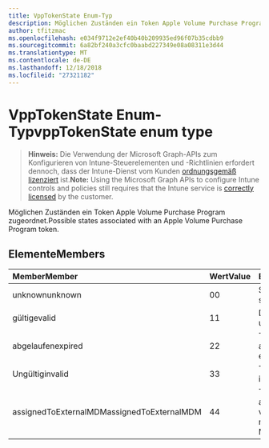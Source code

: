 ```yaml
---
title: VppTokenState Enum-Typ
description: Möglichen Zuständen ein Token Apple Volume Purchase Program zugeordnet.
author: tfitzmac
ms.openlocfilehash: e034f9712e2ef40b40b209935ed96f07b35cdbb9
ms.sourcegitcommit: 6a82bf240a3cfc0baabd227349e08a08311e3d44
ms.translationtype: MT
ms.contentlocale: de-DE
ms.lasthandoff: 12/18/2018
ms.locfileid: "27321182"
---
```

# <a name="vpptokenstate-enum-type"></a><span data-ttu-id="4665e-103">VppTokenState Enum-Typ</span><span class="sxs-lookup"><span data-stu-id="4665e-103">vppTokenState enum type</span></span>

> <span data-ttu-id="4665e-104">**Hinweis:** Die Verwendung der Microsoft Graph-APIs zum Konfigurieren von Intune-Steuerelementen und -Richtlinien erfordert dennoch, dass der Intune-Dienst vom Kunden [ordnungsgemäß lizenziert](https://go.microsoft.com/fwlink/?linkid=839381) ist.</span><span class="sxs-lookup"><span data-stu-id="4665e-104">**Note:** Using the Microsoft Graph APIs to configure Intune controls and policies still requires that the Intune service is [correctly licensed](https://go.microsoft.com/fwlink/?linkid=839381) by the customer.</span></span>

<span data-ttu-id="4665e-105">Möglichen Zuständen ein Token Apple Volume Purchase Program zugeordnet.</span><span class="sxs-lookup"><span data-stu-id="4665e-105">Possible states associated with an Apple Volume Purchase Program token.</span></span>
## <a name="members"></a><span data-ttu-id="4665e-106">Elemente</span><span class="sxs-lookup"><span data-stu-id="4665e-106">Members</span></span>
|<span data-ttu-id="4665e-107">Member</span><span class="sxs-lookup"><span data-stu-id="4665e-107">Member</span></span>|<span data-ttu-id="4665e-108">Wert</span><span class="sxs-lookup"><span data-stu-id="4665e-108">Value</span></span>|<span data-ttu-id="4665e-109">Beschreibung</span><span class="sxs-lookup"><span data-stu-id="4665e-109">Description</span></span>|
|:---|:---|:---|
|<span data-ttu-id="4665e-110">unknown</span><span class="sxs-lookup"><span data-stu-id="4665e-110">unknown</span></span>|<span data-ttu-id="4665e-111">0</span><span class="sxs-lookup"><span data-stu-id="4665e-111">0</span></span>|<span data-ttu-id="4665e-112">Standardzustand.</span><span class="sxs-lookup"><span data-stu-id="4665e-112">Default state.</span></span>|
|<span data-ttu-id="4665e-113">gültige</span><span class="sxs-lookup"><span data-stu-id="4665e-113">valid</span></span>|<span data-ttu-id="4665e-114">1</span><span class="sxs-lookup"><span data-stu-id="4665e-114">1</span></span>|<span data-ttu-id="4665e-115">Das Token ist ungültig.</span><span class="sxs-lookup"><span data-stu-id="4665e-115">Token is valid.</span></span>|
|<span data-ttu-id="4665e-116">abgelaufen</span><span class="sxs-lookup"><span data-stu-id="4665e-116">expired</span></span>|<span data-ttu-id="4665e-117">2</span><span class="sxs-lookup"><span data-stu-id="4665e-117">2</span></span>|<span data-ttu-id="4665e-118">Token ist abgelaufen.</span><span class="sxs-lookup"><span data-stu-id="4665e-118">Token is expired.</span></span>|
|<span data-ttu-id="4665e-119">Ungültig</span><span class="sxs-lookup"><span data-stu-id="4665e-119">invalid</span></span>|<span data-ttu-id="4665e-120">3</span><span class="sxs-lookup"><span data-stu-id="4665e-120">3</span></span>|<span data-ttu-id="4665e-121">Token ist ungültig.</span><span class="sxs-lookup"><span data-stu-id="4665e-121">Token is invalid.</span></span>|
|<span data-ttu-id="4665e-122">assignedToExternalMDM</span><span class="sxs-lookup"><span data-stu-id="4665e-122">assignedToExternalMDM</span></span>|<span data-ttu-id="4665e-123">4</span><span class="sxs-lookup"><span data-stu-id="4665e-123">4</span></span>|<span data-ttu-id="4665e-124">Token wird von einem anderen MDM-Dienst verwaltet.</span><span class="sxs-lookup"><span data-stu-id="4665e-124">Token is managed by another MDM Service.</span></span>|



